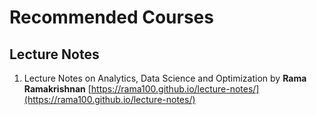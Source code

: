 # Recommended Courses

## Lecture Notes

1. Lecture Notes on Analytics, Data Science and Optimization by **Rama Ramakrishnan**  [https://rama100.github.io/lecture-notes/](https://rama100.github.io/lecture-notes/)

